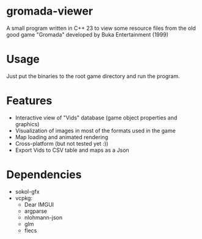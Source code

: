# gromada-viewer
A small program written in C++ 23 to view some resource files from the old good game "Gromada" developed by Buka Entertainment (1999)

# Usage
Just put the binaries to the root game directory and run the program.

# Features
* Interactive view of "Vids" database (game object properties and graphics)
* Visualization of images in most of the formats used in the game
* Map loading and animated rendering
* Cross-platform (but not tested yet :))
* Export Vids to CSV table and maps as a Json

# Dependencies
* sokol-gfx
* vcpkg:
	* Dear IMGUI
	* argparse
	* nlohmann-json
	* glm
    * flecs